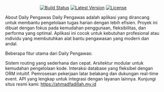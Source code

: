  <p align="center"> <a href="#"><img src="https://img.shields.io/badge/build-passing-brightgreen" alt="Build Status"></a> <a href="#"><img src="https://img.shields.io/badge/version-1.0-blue" alt="Latest Version"></a> <a href="#"><img src="https://img.shields.io/badge/license-MIT-brightgreen" alt="License"></a> </p>
About Daily Pengawas
Daily Pengawas adalah aplikasi yang dirancang untuk membantu pengelolaan tugas harian dengan lebih efisien. Proyek ini dibuat dengan fokus pada kemudahan penggunaan, fleksibilitas, dan performa yang optimal. Aplikasi ini cocok untuk kebutuhan profesional atau individu yang membutuhkan alat bantu pengawasan yang modern dan andal.

Beberapa fitur utama dari Daily Pengawas:

Sistem routing yang sederhana dan cepat.
Arsitektur modular untuk kemudahan pengelolaan kode.
Interaksi database yang fleksibel dengan ORM intuitif.
Pemrosesan pekerjaan latar belakang dan dukungan real-time event.
API yang lengkap untuk integrasi dengan layanan lainnya.
Kunjungi situs resmi kami: https://ahmadfadillah.my.id

